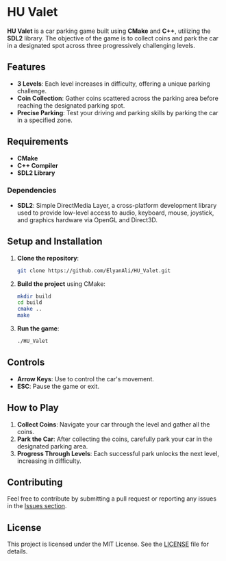# HU Valet

**HU Valet** is a car parking game built using **CMake** and **C++**, utilizing the **SDL2** library. The objective of the game is to collect coins and park the car in a designated spot across three progressively challenging levels.

## Features
- **3 Levels**: Each level increases in difficulty, offering a unique parking challenge.
- **Coin Collection**: Gather coins scattered across the parking area before reaching the designated parking spot.
- **Precise Parking**: Test your driving and parking skills by parking the car in a specified zone.

## Requirements

- **CMake**
- **C++ Compiler**
- **SDL2 Library**

### Dependencies

- **SDL2**: Simple DirectMedia Layer, a cross-platform development library used to provide low-level access to audio, keyboard, mouse, joystick, and graphics hardware via OpenGL and Direct3D.

## Setup and Installation

1. **Clone the repository**:
    ```bash
    git clone https://github.com/ElyanAli/HU_Valet.git
    ```

2. **Build the project** using CMake:
    ```bash
    mkdir build
    cd build
    cmake ..
    make
    ```

3. **Run the game**:
    ```bash
    ./HU_Valet
    ```

## Controls

- **Arrow Keys**: Use to control the car's movement.
- **ESC**: Pause the game or exit.

## How to Play

1. **Collect Coins**: Navigate your car through the level and gather all the coins.
2. **Park the Car**: After collecting the coins, carefully park your car in the designated parking area.
3. **Progress Through Levels**: Each successful park unlocks the next level, increasing in difficulty.

## Contributing

Feel free to contribute by submitting a pull request or reporting any issues in the [Issues section](https://github.com/ElyanAli/HU_Valet/issues).

## License

This project is licensed under the MIT License. See the [LICENSE](./LICENSE) file for details.
